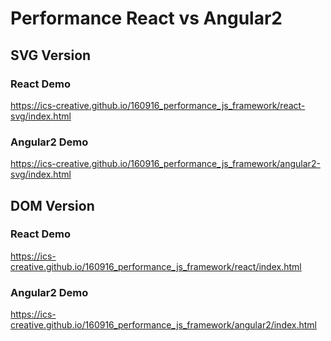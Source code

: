 # Performance React vs Angular2

## SVG Version

### React Demo
https://ics-creative.github.io/160916_performance_js_framework/react-svg/index.html

### Angular2 Demo
https://ics-creative.github.io/160916_performance_js_framework/angular2-svg/index.html


## DOM Version

### React Demo
https://ics-creative.github.io/160916_performance_js_framework/react/index.html

### Angular2 Demo
https://ics-creative.github.io/160916_performance_js_framework/angular2/index.html
